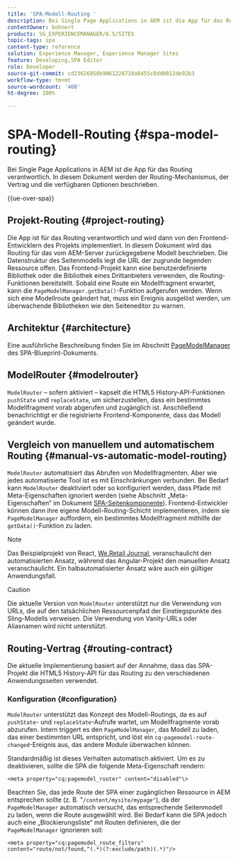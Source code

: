 ```yaml
---
title: 'SPA-Modell-Routing '
description: Bei Single Page Applications in AEM ist die App für das Routing verantwortlich. In diesem Dokument werden der Routing-Mechanismus, der Vertrag und die verfügbaren Optionen beschrieben.
contentOwner: bohnert
products: SG_EXPERIENCEMANAGER/6.5/SITES
topic-tags: spa
content-type: reference
solution: Experience Manager, Experience Manager Sites
feature: Developing,SPA Editor
role: Developer
source-git-commit: cd23626858b9061228718a0455c8dd0812de92b3
workflow-type: tm+mt
source-wordcount: '468'
ht-degree: 100%

---
```


# SPA-Modell-Routing {#spa-model-routing}

Bei Single Page Applications in AEM ist die App für das Routing verantwortlich. In diesem Dokument werden der Routing-Mechanismus, der Vertrag und die verfügbaren Optionen beschrieben.

{{ue-over-spa}}

## Projekt-Routing {#project-routing}

Die App ist für das Routing verantwortlich und wird dann von den Frontend-Entwicklern des Projekts implementiert. In diesem Dokument wird das Routing für das vom AEM-Server zurückgegebene Modell beschrieben. Die Datenstruktur des Seitenmodells legt die URL der zugrunde liegenden Ressource offen. Das Frontend-Projekt kann eine benutzerdefinierte Bibliothek oder die Bibliothek eines Drittanbieters verwenden, die Routing-Funktionen bereitstellt. Sobald eine Route ein Modellfragment erwartet, kann die `PageModelManager.getData()`-Funktion aufgerufen werden. Wenn sich eine Modellroute geändert hat, muss ein Ereignis ausgelöst werden, um überwachende Bibliotheken wie den Seiteneditor zu warnen.

## Architektur {#architecture}

Eine ausführliche Beschreibung finden Sie im Abschnitt [PageModelManager](/help/sites-developing/spa-blueprint.md#pagemodelmanager) des SPA-Blueprint-Dokuments.

## ModelRouter {#modelrouter}

`ModelRouter` – sofern aktiviert – kapselt die HTML5 History-API-Funktionen `pushState` und `replaceState`, um sicherzustellen, dass ein bestimmtes Modellfragment vorab abgerufen und zugänglich ist. Anschließend benachrichtigt er die registrierte Frontend-Komponente, dass das Modell geändert wurde.

## Vergleich von manuellem und automatischem Routing {#manual-vs-automatic-model-routing}

`ModelRouter` automatisiert das Abrufen von Modellfragmenten. Aber wie jedes automatisierte Tool ist es mit Einschränkungen verbunden. Bei Bedarf kann `ModelRouter` deaktiviert oder so konfiguriert werden, dass Pfade mit Meta-Eigenschaften ignoriert werden (siehe Abschnitt „Meta-Eigenschaften“ im Dokument [SPA-Seitenkomponente](/help/sites-developing/spa-page-component.md)). Frontend-Entwickler können dann ihre eigene Modell-Routing-Schicht implementieren, indem sie `PageModelManager` auffordern, ein bestimmtes Modellfragment mithilfe der `getData()`-Funktion zu laden.

>[!NOTE]
>
>Das Beispielprojekt von React, [We.Retail Journal](https://github.com/adobe/aem-sample-we-retail-journal), veranschaulicht den automatisierten Ansatz, während das Angular-Projekt den manuellen Ansatz veranschaulicht. Ein halbautomatisierter Ansatz wäre auch ein gültiger Anwendungsfall.

>[!CAUTION]
>
>Die aktuelle Version von `ModelRouter` unterstützt nur die Verwendung von URLs, die auf den tatsächlichen Ressourcenpfad der Einstiegspunkte des Sling-Modells verweisen. Die Verwendung von Vanity-URLs oder Aliasnamen wird nicht unterstützt.

## Routing-Vertrag {#routing-contract}

Die aktuelle Implementierung basiert auf der Annahme, dass das SPA-Projekt die HTML5 History-API für das Routing zu den verschiedenen Anwendungsseiten verwendet.

### Konfiguration {#configuration}

`ModelRouter` unterstützt das Konzept des Modell-Routings, da es auf `pushState`- und `replaceState`-Aufrufe wartet, um Modellfragmente vorab abzurufen. Intern triggert es den `PageModelManager`, das Modell zu laden, das einer bestimmten URL entspricht, und löst ein `cq-pagemodel-route-changed`-Ereignis aus, das andere Module überwachen können.

Standardmäßig ist dieses Verhalten automatisch aktiviert. Um es zu deaktivieren, sollte die SPA die folgende Meta-Eigenschaft rendern:

```
<meta property="cq:pagemodel_router" content="disabled"\>
```

Beachten Sie, das jede Route der SPA einer zugänglichen Ressource in AEM entsprechen sollte (z. B. &quot;`/content/mysite/mypage"`), da der `PageModelManager` automatisch versucht, das entsprechende Seitenmodell zu laden, wenn die Route ausgewählt wird. Bei Bedarf kann die SPA jedoch auch eine „Blockierungsliste“ mit Routen definieren, die der `PageModelManager` ignorieren soll:

```
<meta property="cq:pagemodel_route_filters" content="route/not/found,^(.*)(?:exclude/path)(.*)"/>
```
